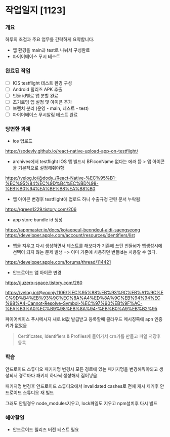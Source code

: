 # 작업일지 [1123]

### 개요

하루의 초점과 주요 업무를 간략하게 요약합니다.
- 앱 환경을 main과 test로 나눠서 구성완료
- 파이어베이스 푸시 테스트

### 완료된 작업

- [ ] IOS testflight 테스트 환경 구성
- [ ] Android 릴리즈 APK 추출
- [ ] 번들 id별로 앱 분할 완료
- [ ] 초기로딩 앱 설정 및 아이콘 추가
- [ ] 브렌치 분리 (운영 - main, 테스트 - test)
- [ ] 파이어베이스 푸시알림 테스트 완료

### 당면한 과제

- ios 업로드

https://sodevly.github.io/react-native-upload-app-on-testflight/

- archives에서 testflight IOS 앱 빌드시 BFIconName 없다는 에러 뜸 > 앱 아이콘을 기본적으로 설정해줘야함

https://velog.io/@dody_/React-Native-%EC%95%B1-%EC%95%84%EC%9D%B4%EC%BD%98-%EB%B0%94%EA%BE%B8%EA%B8%B0

- 앱 아이콘 변경후 testflight에 업로드 하니 수출규정 관련 문서 누락됨

https://green1229.tistory.com/206

- app store bundle id 생성

https://appmaster.io/docs/ko/aepeul-beondeul-aidi-saengseong
https://developer.apple.com/account/resources/identifiers/list

- 앱을 지우고 다시 생성하면서 테스트를 해보다가 기존에 쓰던 번들id가 앱생성시에 선택이 되지 않는 문제 발생 => 이미 기존에 사용하던 번들id는 사용할 수 없다.

https://developer.apple.com/forums/thread/114421

- 안드로이드 앱 아이콘 변경

https://juzero-space.tistory.com/260

https://velog.io/@yoonjy1106/%EC%95%88%EB%93%9C%EB%A1%9C%EC%9D%B4%EB%93%9C%EC%8A%A4%ED%8A%9C%EB%94%94%EC%98%A4-Cannot-Resolve-Symbol-%EC%97%90%EB%9F%AC-%EA%B3%A0%EC%B9%98%EB%8A%94-%EB%B0%A9%EB%B2%95

파이어베이스 푸시메시지 새로 id값 발급받고 등록할때 클라우드 메시징쪽에 apn 인증키가 없었음
> Certificates, Identifiers & Profiles에 들어가서 crn키를 만들고 파일 저장후 등록


### 학습

안드로이드 스튜디오 패키지명 변경시 모든 경로에 있는 패키지명을 변경해줘야되고
생성되서 경로마다 패키지 하나씩 생성해서 집어넣음

패키지명 변경후 안드로이드 스튜디오에서 invalidated cashes로 전체 캐시 제거후 안드로이드 스튜디오 재 빌드

그래도 안될경우 node_modules지우고, lock파일도 지우고 npm설치후 다시 빌드

### 해야할일
- 안드로이드 릴리즈 버전 테스트 필요
